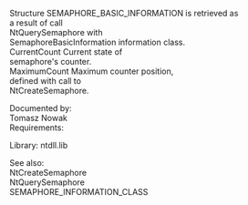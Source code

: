 Structure SEMAPHORE\_BASIC\_INFORMATION is retrieved as \
a result of call \
NtQuerySemaphore with \
SemaphoreBasicInformation information class. \
CurrentCount Current state of \
semaphore's counter. \
MaximumCount Maximum counter position, \
defined with call to \
NtCreateSemaphore.

Documented by: \
Tomasz Nowak \
Requirements:

Library: ntdll.lib

See also: \
NtCreateSemaphore \
NtQuerySemaphore \
SEMAPHORE\_INFORMATION\_CLASS
